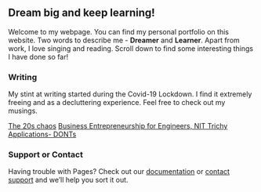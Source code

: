 ## Dream big and keep learning!

Welcome to my webpage. You can find my personal portfolio on this website. 
Two words to describe me - **Dreamer** and **Learner**. 
Apart from work, I love singing and reading. Scroll down to find some interesting things I have done so far!

### Writing
My stint at writing started during the Covid-19 Lockdown. I find it extremely freeing and as a decluttering experience.
Feel free to check out my musings.

[The 20s chaos](https://navyavijayan.medium.com/the-chaos-that-the-20s-is-for-the-dreamers-8ad014bc2b73)
[Business Entrepreneurship for Engineers, NIT Trichy](https://navyavijayan.medium.com/business-entrepreneurship-for-engineers-a-course-to-look-out-for-at-nit-trichy-7938964a1479)
[Applications- DONTs](https://navyavijayan.medium.com/what-not-to-do-when-applying-for-a-programme-53bd907ae2ce)

### Support or Contact

Having trouble with Pages? Check out our [documentation](https://docs.github.com/categories/github-pages-basics/) or [contact support](https://github.com/contact) and we’ll help you sort it out.
